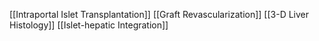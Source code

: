 [[Intraportal Islet Transplantation]]
[[Graft Revascularization]]
[[3-D Liver Histology]]
[[Islet-hepatic Integration]]

